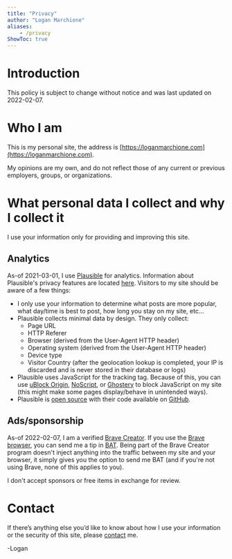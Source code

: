 ```yaml
---
title: "Privacy"
author: "Logan Marchione"
aliases:
    - /privacy
ShowToc: true
---
```


# Introduction

This policy is subject to change without notice and was last updated on 2022-02-07.

# Who I am

This is my personal site, the address is [https://loganmarchione.com](https://loganmarchione.com).

My opinions are my own, and do not reflect those of any current or previous employers, groups, or organizations.

# What personal data I collect and why I collect it

I use your information only for providing and improving this site.

## Analytics

As-of 2021-03-01, I use [Plausible](https://plausible.io) for analytics. Information about Plausible's privacy features are located [here](https://plausible.io/data-policy). Visitors to my site should be aware of a few things:

- I only use your information to determine what posts are more popular, what day/time is best to post, how long you stay on my site, etc…
- Plausible collects minimal data by design. They only collect:
  - Page URL
  - HTTP Referer
  - Browser (derived from the User-Agent HTTP header)
  - Operating system (derived from the User-Agent HTTP header)
  - Device type
  - Visitor Country (after the geolocation lookup is completed, your IP is discarded and is never stored in their database or logs)
- Plausible uses JavaScript for the tracking tag. Because of this, you can use [uBlock Origin](https://github.com/gorhill/uBlock), [NoScript](http://noscript.net/), or [Ghostery](https://www.ghostery.com/en/download) to block JavaScript on my site (this might make some pages display/behave in unintended ways).
- Plausible is [open source](https://plausible.io/open-source-website-analytics) with their code available on [GitHub](https://github.com/plausible/analytics/).

## Ads/sponsorship

As-of 2022-02-07, I am a verified [Brave Creator](https://creators.brave.com/). If you use the [Brave browser](https://brave.com/), you can send me a tip in [BAT](https://basicattentiontoken.org/). Being part of the Brave Creator program doesn't inject anything into the traffic between my site and your browser, it simply gives you the option to send me BAT (and if you're not using Brave, none of this applies to you).

I don't accept sponsors or free items in exchange for review.
# Contact

If there’s anything else you’d like to know about how I use your information or the security of this site, please [contact](/contact) me.

\-Logan